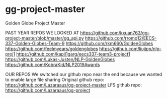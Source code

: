 # gg-project-master
Golden Globe Project Master


PAST YEAR REPOS WE LOOKED AT
https://github.com/kxuan763/gg-project-master/blob/master/gg_api.py
https://github.com/rromo12/EECS-337-Golden-Globes-Team-9
https://github.com/rkm660/GoldenGlobes
https://github.com/feelmyears/goldenglobes
https://github.com/liujjpp/nlp-proj1
https://github.com/kapil1garg/eecs337-team3-project1
https://github.com/Lukas-Justen/NLP-GoldenGlobes
https://github.com/KobraKid/NLP2019Awards


OUR REPOS
We switched our github repo near the end because we wanted to enable large file sharing
Original github repo: https://github.com/Lazaraaus/gg-project-master
LFS github repo: https://github.com/Lazaraaus/gg-project